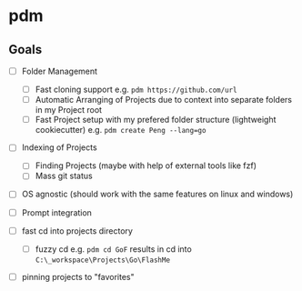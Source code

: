 # pdm

## Goals
  * [ ] Folder Management
    * [ ] Fast cloning support e.g. `pdm https://github.com/url`
    * [ ] Automatic Arranging of Projects due to context into separate folders in my Project root
    * [ ] Fast Project setup with my prefered folder structure (lightweight cookiecutter) e.g. `pdm create Peng --lang=go`
  * [ ] Indexing of Projects
    * [ ] Finding Projects (maybe with help of external tools like fzf)
    * [ ] Mass git status
  * [ ] OS agnostic (should work with the same features on linux and windows)
  * [ ] Prompt integration
  * [ ] fast cd into projects directory
    * [ ] fuzzy cd e.g. `pdm cd GoF` results in cd into `C:\_workspace\Projects\Go\FlashMe`
  * [ ] pinning projects to "favorites"

